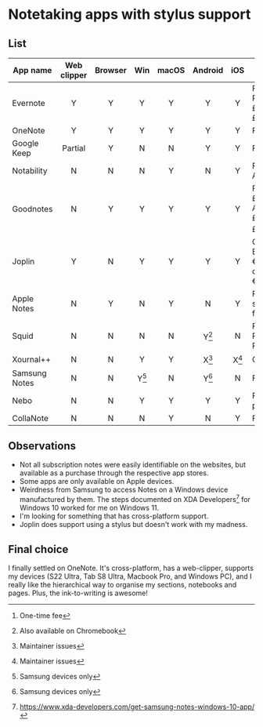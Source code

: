 # Notetaking apps with stylus support

## List

| App name      | Web clipper | Browser    | Win   | macOS | Android | iOS   | Price (annual)                        |
|---------------|:-----------:|:----------:|:-----:|:-----:|:-------:|:-----:|---------------------------------------|
| Evernote      | Y           | Y          | Y     | Y     | Y       | Y     | Free; Personal: £79.99; Pro: £104.99  |
| OneNote       | Y           | Y          | Y     | Y     | Y       | Y     | Free                                  |
| Google Keep   | Partial     | Y          | N     | N     | Y       | Y     | Free                                  |
| Notability    | N           | N          | N     | Y     | N       | Y     | Free; Pro: App Store                  |
| Goodnotes     | N           | Y          | Y     | Y     | Y       | Y     | Free; All OS: £9.99; Android+Win: £6.99; Apple: £29.99 [^1] |
| Joplin        | Y           | N          | Y     | Y     | Y       | Y     | Open source; Basic cloud: €28.69; Pro cloud: €57.84 |
| Apple Notes   | N           | Y          | N     | Y     | N       | Y     | Free; iCloud subscription for storage |
| Squid         | N           | N          | N     | N     | Y[^2]   | N     | Free; Premium: Play Store             |
| Xournal++     | N           | N          | Y     | Y     | X[^3]   | X[^3] | Open source                           |
| Samsung Notes | N           | N          | Y[^4] | N     | Y[^4]   | N     | Free                                  |
| Nebo          | N           | N          | Y     | Y     | Y       | Y     | Free; in-app purchases                |
| CollaNote     | N           | N          | N     | Y     | N       | Y     | Free                                  |

## Observations

- Not all subscription notes were easily identifiable on the websites, but available as a purchase through the respective app stores.
- Some apps are only available on Apple devices.
- Weirdness from Samsung to access Notes on a Windows device manufactured by them. The steps documented on XDA Developers[^5] for Windows 10 worked for me on Windows 11.
- I'm looking for something that has cross-platform support.
- Joplin does support using a stylus but doesn't work with my madness.

## Final choice

I finally settled on OneNote. It's cross-platform, has a web-clipper, supports my devices (S22 Ultra, Tab S8 Ultra, Macbook Pro, and Windows PC), and I really like the hierarchical way to organise my sections, notebooks and pages. Plus, the ink-to-writing is awesome!


[^1]: One-time fee
[^2]: Also available on Chromebook
[^3]: Maintainer issues
[^4]: Samsung devices only
[^5]: https://www.xda-developers.com/get-samsung-notes-windows-10-app/

